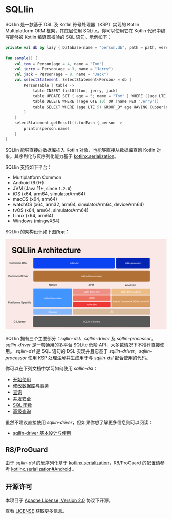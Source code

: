 # SQLlin

SQLlin 是一款基于 DSL 及 Kotlin 符号处理器（KSP）实现的 Kotlin Multiplatform ORM 框架，其底层使用 SQLite。你可以使用它在 Kotlin
代码中编写能够被 Kotlin 编译器校验的 SQL 语句。示例如下：

```kotlin
private val db by lazy { Database(name = "person.db", path = path, version = 1) }

fun sample() {
    val tom = Person(age = 4, name = "Tom")
    val jerry = Person(age = 3, name = "Jerry")
    val jack = Person(age = 8, name = "Jack")
    val selectStatement: SelectStatement<Person> = db {
        PersonTable { table ->
            table INSERT listOf(tom, jerry, jack)
            table UPDATE SET { age = 5; name = "Tom" } WHERE ((age LTE 5) AND (name NEQ "Tom"))
            table DELETE WHERE ((age GTE 10) OR (name NEQ "Jerry"))
            table SELECT WHERE (age LTE 5) GROUP_BY age HAVING (upper(name) EQ "TOM") ORDER_BY (age to DESC) LIMIT 2 OFFSET 1
        }
    }
    selectStatement.getResult().forEach { person ->
        println(person.name)
    }
}
```
SQLlin 能够直接向数据库插入 Kotlin 对象，也能够直接从数据库查询 Kotlin 对象。其序列化与反序列化能力基于 [kotlinx.serialization](https://github.com/Kotlin/kotlinx.serialization)。

SQLlin 支持如下平台：

- Multiplatform Common
- Android (6.0+)
- JVM (Java 11+, since `1.2.0`)
- iOS (x64, arm64, simulatorArm64)
- macOS (x64, arm64)
- watchOS (x64, arm32, arm64, simulatorArm64, deviceArm64)
- tvOS (x64, arm64, simulatorArm64)
- Linux (x64, arm64)
- Windows (mingwX64)

SQLlin 的架构设计如下图所示：

![sqllin-architecture](sqllin-architecture.png)

SQLlin 拥有三个主要部分：_sqllin-dsl_、_sqllin-driver_ 及 _sqllin-processor_。_sqllin-driver_ 是一套通用的多平台 SQLite 低阶 API，大多数情况下不推荐直接使用。
_sqllin-dsl_ 是 SQL 语句的 DSL 实现并且它基于 _sqllin-driver_。_sqllin-processor_ 使用 KSP 处理注解并生成用于与 _sqllin-dsl_ 配合使用的代码。

你可以在下列文档中学习如何使用 _sqllin-dsl_：

- [开始使用](./sqllin-dsl/doc/getting-start-cn.md)
- [修改数据库与事务](./sqllin-dsl/doc/modify-database-and-transaction-cn.md)
- [查询](./sqllin-dsl/doc/query-cn.md)
- [并发安全](./sqllin-dsl/doc/concurrency-safety-cn.md)
- [SQL 函数](./sqllin-dsl/doc/sql-functions-cn.md)
- [高级查询](./sqllin-dsl/doc/advanced-query-cn.md)

虽然不建议直接使用 _sqllin-driver_，但如果你想了解更多信息则可以阅读：

- [sqllin-driver 基本设计与使用](./sqllin-driver/README_CN.md)

## R8/ProGuard

由于 _sqllin-dsl_ 的反序列化基于 [kotlinx.serialization](https://github.com/Kotlin/kotlinx.serialization)，R8/ProGuard 的配置请参考
[kotlinx.serialization#Android](https://github.com/Kotlin/kotlinx.serialization#Android) 。

## 开源许可

本项目于 [Apache License, Version 2.0](https://www.apache.org/licenses/LICENSE-2.0) 协议下开源。

查看 [LICENSE](LICENSE.txt) 获取更多信息。